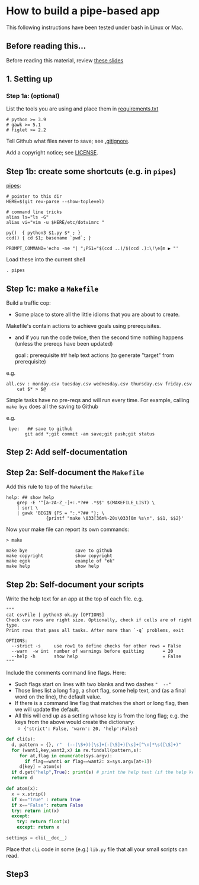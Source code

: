 # How to build a pipe-based app
This following instructions have been tested under bash in Linux or Mac.


## Before reading this...

Before reading this material, review [these slides](https://swcarpentry.github.io/shell-novice/04-pipefilter/index.html)

## 1. Setting up

### Step 1a: (optional)

List the tools you are using and place them in [requirements.txt](requirements.txt)

    # python >= 3.9
    # gawk >= 5.1
    # figlet >= 2.2
    
Tell Github what files never to save; see [.gitignore](.gitignore).

Add a copyright notice; see [LICENSE](LICENSE).

## Step 1b: create some shortcuts (e.g. in `pipes`)

[pipes](pipes):

    # pointer to this dir
    HERE=$(git rev-parse --show-toplevel)
    
    # command line tricks
    alias ls="ls -G"
    alias vi="vim -u $HERE/etc/dotvimrc "
    
    py()  { python3 $1.py $* ; }
    ccd() { cd $1; basename `pwd`; }
    
    PROMPT_COMMAND='echo -ne "| ";PS1="$(ccd ..)/$(ccd .):\!\e[m ▶ "'

Load these into the current shell

    . pipes

## Step 1c: make a `Makefile`

Build a traffic cop:
- Some place to store all the little idioms that you are about to create.

Makefile's contain actions  to achieve goals using prerequisites.
- and if you run the code twice, then the second time nothing happens (unless the prereqs have been updated)


    goal : prerequisite ## help text
          actions (to generate "target" from prerequisite)

e.g.

    all.csv : monday.csv tuesday.csv wednesday.csv thursday.csv friday.csv
        cat $* > $@


Simple tasks have no pre-reqs and will run every time. For example,
calling `make bye` does all the saving to Github

e.g.

     bye:	## save to github
     	   git add *;git commit -am save;git push;git status

## Step 2: Add self-documentation 

## Step 2a: Self-document the `Makefile`

Add this rule to top of the `Makefile`:

```make
help: ## show help
    grep -E '^[a-zA-Z_-]+:.*?## .*$$' $(MAKEFILE_LIST) \
    | sort \
    | gawk 'BEGIN {FS = ":.*?## "}; \
               {printf "make \033[36m%-20s\033[0m %s\n", $$1, $$2}'
```

Now your make file can report its own commands:

    > make

    make bye                  save to github
    make copyright            show copyright
    make egok                 example of "ok"
    make help                 show help
    
## Step 2b: Self-document your scripts

Write the help text for an app at the top of each file. e.g.

    """
    cat csvFile | python3 ok.py [OPTIONS]
    Check csv rows are right size. Optionally, check if cells are of right type.
    Print rows that pass all tasks. After more than `-q` problems, exit
    
    OPTIONS:
      --strict -s     use row1 to define checks for other rows = False
      --warn  -w int  number of warnings before quitting       = 20
      --help -h       show help                                = False
    """

Include the comments command line flags. Here:

- Such flags start on lines with two blanks and two dashes `"  --"`
- Those lines list a long flag, a short flag, some help text, and (as a final word
  on the line), the default value.
- If there is a command line flag that matches the short or long flag, then
  we will update the default.
- All this will end up as a setting whose key is from the long flag; e.g. the
  keys from the above would create the dictionary:
  - `{'strict': False, 'warn': 20, 'help':False}`


```python
def cli(s):
  d, pattern = {}, r"  (--(\S+))[\s]+(-[\S]+)[\s]+[^\n]*\s([\S]+)"
  for (want1,key,want2,x) in re.findall(pattern,s):  
     for at,flag in enumerate(sys.argv):            
       if flag==want1 or flag==want2: x=sys.argv[at+1])
     d[key] = atom(x)                             
  if d.get("help",True): print(s) # print the help text (if the help key set)
  return d

def atom(x):
  x = x.strip()
  if x=="True" : return True
  if x=="False": return False
  try: return int(x)
  except:
    try: return float(x)
    except: return x

settings = cli(__doc__)
```

Place that `cli` code  in some (e.g.) `lib.py` file that all your small scripts
can read. 

## Step3
